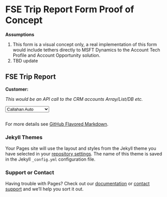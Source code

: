# FSE Trip Report Form Proof of Concept

**Assumptions**

1. This form is a visual concept only, a real implementation of this form would include tethers directly to MSFT Dynamics to the Account Tech Profile  and Account Opportunity solution.
2. TBD update

## FSE Trip Report

**Customer:**

*This would be an API call to the CRM accounts Array/List/DB etc.*
<form method="post">
	<select name="Customers">
		<option value="Callahan Auto">Callahan Auto</option>
		<option value="Prestige Worldwide">Prestige Worldwide</option>
		<option value="Cyberdyne">Cyberdyne</option>
	</select>
</form>

```markdown
```

For more details see [GitHub Flavored Markdown](https://guides.github.com/features/mastering-markdown/).

### Jekyll Themes

Your Pages site will use the layout and styles from the Jekyll theme you have selected in your [repository settings](https://github.com/miudiciani/FSETripReport/settings). The name of this theme is saved in the Jekyll `_config.yml` configuration file.

### Support or Contact

Having trouble with Pages? Check out our [documentation](https://docs.github.com/categories/github-pages-basics/) or [contact support](https://github.com/contact) and we’ll help you sort it out.
